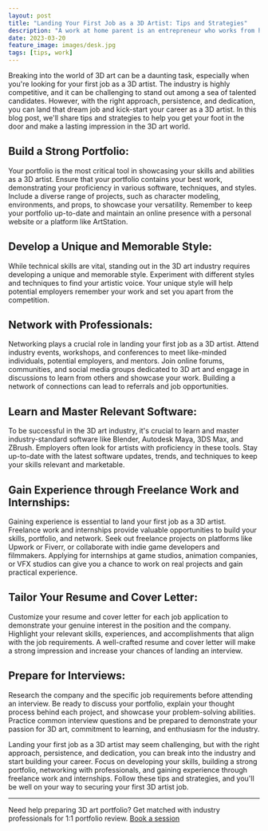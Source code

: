 ```yaml
---
layout: post
title: "Landing Your First Job as a 3D Artist: Tips and Strategies"
description: "A work at home parent is an entrepreneur who works from home and integrates parenting into his or her business activities."
date: 2023-03-20
feature_image: images/desk.jpg
tags: [tips, work]
---
```


Breaking into the world of 3D art can be a daunting task, especially when you're looking for your first job as a 3D artist. The industry is highly competitive, and it can be challenging to stand out among a sea of talented candidates. However, with the right approach, persistence, and dedication, you can land that dream job and kick-start your career as a 3D artist. In this blog post, we'll share tips and strategies to help you get your foot in the door and make a lasting impression in the 3D art world.

<!--more-->

## Build a Strong Portfolio:

Your portfolio is the most critical tool in showcasing your skills and abilities as a 3D artist. Ensure that your portfolio contains your best work, demonstrating your proficiency in various software, techniques, and styles. Include a diverse range of projects, such as character modeling, environments, and props, to showcase your versatility. Remember to keep your portfolio up-to-date and maintain an online presence with a personal website or a platform like ArtStation.

## Develop a Unique and Memorable Style:

While technical skills are vital, standing out in the 3D art industry requires developing a unique and memorable style. Experiment with different styles and techniques to find your artistic voice. Your unique style will help potential employers remember your work and set you apart from the competition.

## Network with Professionals:

Networking plays a crucial role in landing your first job as a 3D artist. Attend industry events, workshops, and conferences to meet like-minded individuals, potential employers, and mentors. Join online forums, communities, and social media groups dedicated to 3D art and engage in discussions to learn from others and showcase your work. Building a network of connections can lead to referrals and job opportunities.

## Learn and Master Relevant Software:

To be successful in the 3D art industry, it's crucial to learn and master industry-standard software like Blender, Autodesk Maya, 3DS Max, and ZBrush. Employers often look for artists with proficiency in these tools. Stay up-to-date with the latest software updates, trends, and techniques to keep your skills relevant and marketable.

## Gain Experience through Freelance Work and Internships:

Gaining experience is essential to land your first job as a 3D artist. Freelance work and internships provide valuable opportunities to build your skills, portfolio, and network. Seek out freelance projects on platforms like Upwork or Fiverr, or collaborate with indie game developers and filmmakers. Applying for internships at game studios, animation companies, or VFX studios can give you a chance to work on real projects and gain practical experience.

## Tailor Your Resume and Cover Letter:

Customize your resume and cover letter for each job application to demonstrate your genuine interest in the position and the company. Highlight your relevant skills, experiences, and accomplishments that align with the job requirements. A well-crafted resume and cover letter will make a strong impression and increase your chances of landing an interview.

## Prepare for Interviews:

Research the company and the specific job requirements before attending an interview. Be ready to discuss your portfolio, explain your thought process behind each project, and showcase your problem-solving abilities. Practice common interview questions and be prepared to demonstrate your passion for 3D art, commitment to learning, and enthusiasm for the industry.

Landing your first job as a 3D artist may seem challenging, but with the right approach, persistence, and dedication, you can break into the industry and start building your career. Focus on developing your skills, building a strong portfolio, networking with professionals, and gaining experience through freelance work and internships. Follow these tips and strategies, and you'll be well on your way to securing your first 3D artist job.

---

Need help preparing 3D art portfolio? Get matched with industry professionals for 1:1 portfolio review. [Book a session](https://polyway.flutterflow.app/Services)
